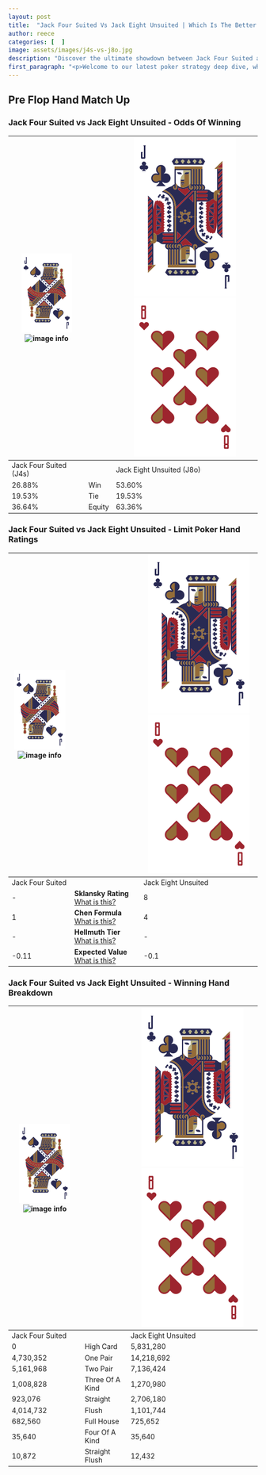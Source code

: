 ```yaml
---
layout: post
title:  "Jack Four Suited Vs Jack Eight Unsuited | Which Is The Better Hand In Poker? A Complete Guide"
author: reece
categories: [  ]
image: assets/images/j4s-vs-j8o.jpg
description: "Discover the ultimate showdown between Jack Four Suited and Jack Eight Unsuited in poker! Uncover the odds, strategies, and scenarios where one hand triumphs over the other. Get ready to up your poker game with this thrilling analysis."
first_paragraph: "<p>Welcome to our latest poker strategy deep dive, where we're pitting two distinct hands against each other in a high-stakes showdown: Jack Four Suited vs Jack Eight Unsuited.</p><p>In the dynamic world of poker, every decision counts, and knowing which hand holds the upper hand is key to your success at the table.</p><p>In this article, we'll dissect these two hands, explore the scenarios where one dominates the other, and equip you with the knowledge to make strategic choices that can tip the odds in your favor.</p><p>Get ready to unravel the intriguing dynamics of these poker hands and elevate your game to new heights.</p>"
---
```




[comment]: # (sp0)

## Pre Flop Hand Match Up

<div class="table hand-ratings" markdown="1"> 



### Jack Four Suited vs Jack Eight Unsuited - Odds Of Winning


    
| ![image info](assets/images/hand1/J.png) ![image info](assets/images/hand1/4s.png) |  | ![image info](assets/images/hand2/J.png) ![image info](assets/images/hand2/8o.png) |
| -------- | -------- | -------- |
| Jack Four Suited (J4s) |  | Jack Eight Unsuited (J8o) |
| 26.88% | Win | 53.60% |
| 19.53% | Tie | 19.53% |
| 36.64% | Equity | 63.36% |




[comment]: # (sp1)



### Jack Four Suited vs Jack Eight Unsuited - Limit Poker Hand Ratings


    
| ![image info](assets/images/hand1/J.png) ![image info](assets/images/hand1/4s.png) |  | ![image info](assets/images/hand2/J.png) ![image info](assets/images/hand2/8o.png) |
| -------- | -------- | -------- |
| Jack Four Suited |  | Jack Eight Unsuited |
| - | **Sklansky Rating** [What is this?](/sklansky-rating-explained) | 8 |
| 1 | **Chen Formula** [What is this?](/chen-formula-explained) | 4 |
| - | **Hellmuth Tier** [What is this?](/Hellmuth-tier-explained) | - |
| -0.11 | **Expected Value** [What is this?](/expected-value-explained) | -0.1 |




[comment]: # (sp2)



### Jack Four Suited vs Jack Eight Unsuited - Winning Hand Breakdown


    
| ![image info](assets/images/hand1/J.png) ![image info](assets/images/hand1/4s.png) |  | ![image info](assets/images/hand2/J.png) ![image info](assets/images/hand2/8o.png) |
| -------- | -------- | -------- |
| Jack Four Suited |  | Jack Eight Unsuited |
| 0 | High Card | 5,831,280 |
| 4,730,352 | One Pair | 14,218,692 |
| 5,161,968 | Two Pair | 7,136,424 |
| 1,008,828 | Three Of A Kind | 1,270,980 |
| 923,076 | Straight | 2,706,180 |
| 4,014,732 | Flush | 1,101,744 |
| 682,560 | Full House | 725,652 |
| 35,640 | Four Of A Kind | 35,640 |
| 10,872 | Straight Flush | 12,432 |




[comment]: # (sp3)



</div>

[comment]: # (sp4)



[comment]: # (sp5)


